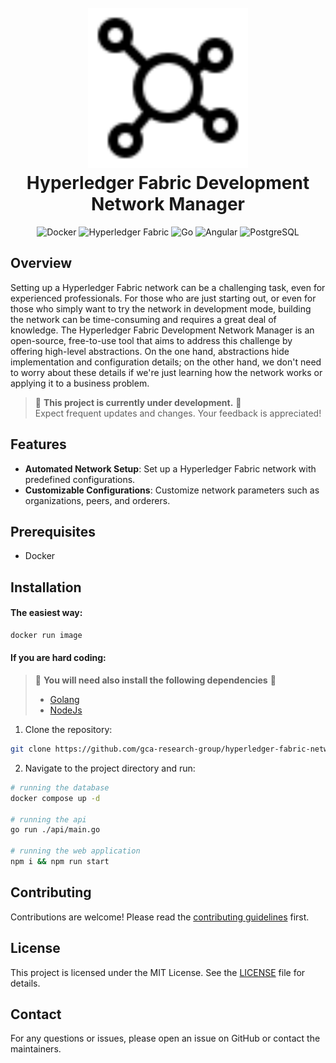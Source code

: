 <h1 align="center">
    <br>
        <img src="assets/logo.svg" height="256px" alt="Hyperledger Fabric Development Network Manager">
    <br>
    Hyperledger Fabric Development Network Manager
    <br>
</h1>

<p align="center">
    <img alt="Docker" src="https://img.shields.io/badge/Docker-2496ED?style=for-the-badge&logo=docker&logoColor=white" />
    <img alt="Hyperledger Fabric" src="https://img.shields.io/badge/Hyperledger_Fabric-2.0-ff69b4?style=for-the-badge&logo=hyperledger&logoColor=white" />
    <img alt="Go" src="https://img.shields.io/badge/Go-00ADD8?style=for-the-badge&logo=go&logoColor=white" />
    <img alt="Angular" src="https://img.shields.io/badge/Angular-20232f?style=for-the-badge&logo=angular&logoColor=red" />
    <img alt="PostgreSQL" src="https://img.shields.io/badge/PostgreSQL-336791?style=for-the-badge&logo=postgresql&logoColor=white" />
</p>

## Overview

Setting up a Hyperledger Fabric network can be a challenging task, even for experienced professionals. For those who are just starting out, or even for those who simply want to try the network in development mode, building the network can be time-consuming and requires a great deal of knowledge. The Hyperledger Fabric Development Network Manager is an open-source, free-to-use tool that aims to address this challenge by offering high-level abstractions. On the one hand, abstractions hide implementation and configuration details; on the other hand, we don't need to worry about these details if we're just learning how the network works or applying it to a business problem.

> 🚧 **This project is currently under development.** 🚧  
> Expect frequent updates and changes. Your feedback is appreciated!

## Features

-   **Automated Network Setup**: Set up a Hyperledger Fabric network with predefined configurations.
-   **Customizable Configurations**: Customize network parameters such as organizations, peers, and orderers.

## Prerequisites

-   Docker

## Installation

#### The easiest way:

```sh
docker run image
```

#### If you are hard coding:

> 🚧 **You will need also install the following dependencies** 🚧
>
> -   [Golang](https://go.dev/)
> -   [NodeJs](https://nodejs.org/en)

1. Clone the repository:

```sh
git clone https://github.com/gca-research-group/hyperledger-fabric-network-manager.git
```

2. Navigate to the project directory and run:

```sh
# running the database
docker compose up -d

# running the api
go run ./api/main.go

# running the web application
npm i && npm run start
```

## Contributing

Contributions are welcome! Please read the [contributing guidelines](CONTRIBUTING.md) first.

## License

This project is licensed under the MIT License. See the [LICENSE](LICENSE) file for details.

## Contact

For any questions or issues, please open an issue on GitHub or contact the maintainers.
